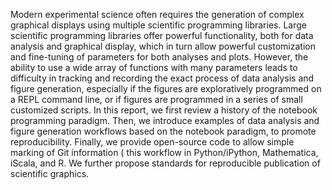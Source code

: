 Modern experimental science often requires the generation of complex graphical displays using multiple scientific programming libraries. Large scientific programming libraries offer powerful functionality, both for data analysis and graphical display, which in turn allow powerful customization and fine-tuning of parameters for both analyses and plots. However, the ability to use a wide array of functions with many parameters leads to difficulty in tracking and recording the exact process of data analysis and figure generation, especially if the figures are exploratively programmed on a REPL command line, or if figures are programmed in a series of small customized scripts. In this report, we first review a history of the notebook programming paradigm. Then, we introduce examples of data analysis and figure generation workflows based on the notebook paradigm, to promote reproducibility. Finally, we provide open-source code to allow simple marking of Git information ( this workflow in Python/iPython, Mathematica, iScala, and R. We further propose standards for reproducible publication of scientific graphics.
